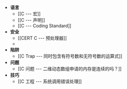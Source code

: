 - **语言**
	- [[C --- 宏]]
	- [[C --- 声明]]
	- [[C --- Coding Standard]]
- **安全**
	- [[CERT C --- 预处理器]]
	-
- **陷阱**
	- [[C Trap --- 同时包含有符号数和无符号数的运算式]]
- **问题**
	- [[C 问题 --- 二维动态数组申请的内存是连续的吗？]]
- **技巧**
	- [[C 工程 --- 系统调用错误处理]]